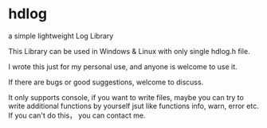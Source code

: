 # hdlog
a simple lightweight Log Library

This Library can be used in Windows & Linux with only single hdlog.h file.

I wrote this just for my personal use, and anyone is welcome to use it.

If there are bugs or good suggestions, welcome to discuss.

It only supports console, if you want to write files, maybe you can try to write additional functions by yourself jsut like functions info, warn, error etc. If you can't do this， 
you can contact me.
